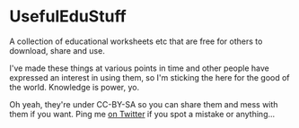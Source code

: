 # UsefulEduStuff
A collection of educational worksheets etc that are free for others to download, share and use. 

I've made these things at various points in time and other people have expressed an interest in using them, so I'm sticking the here for the good of the world. Knowledge is power, yo. 

Oh yeah, they're under CC-BY-SA so you can share them and mess with them if you want. Ping me [on Twitter](https://twitter.com/archieroques) if you spot a mistake or anything...
